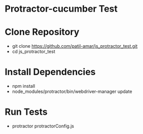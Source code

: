# Protractor-cucumber Test

# Clone Repository
- git clone https://github.com/patil-amar/js_protractor_test.git
- cd js_protractor_test

# Install Dependencies
- npm install
- node_modules/protractor/bin/webdriver-manager update

# Run Tests
- protractor protractorConfig.js


